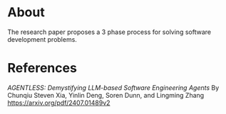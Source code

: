 # About
The research paper proposes a 3 phase process for solving software development problems. 


# References
_AGENTLESS: Demystifying LLM-based Software Engineering Agents_
By Chunqiu Steven Xia, Yinlin Deng, Soren Dunn, and Lingming Zhang
https://arxiv.org/pdf/2407.01489v2
